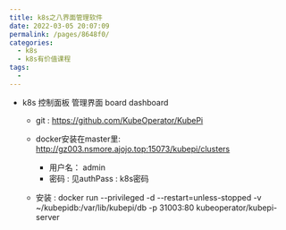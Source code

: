 ```yaml
---
title: k8s之八界面管理软件
date: 2022-03-05 20:07:09
permalink: /pages/8648f0/
categories:
  - k8s
  - k8s有价值课程
tags:
  - 
---
```


* k8s 控制面板 管理界面  board dashboard
  * git :  https://github.com/KubeOperator/KubePi
  * docker安装在master里: http://gz003.nsmore.ajojo.top:15073/kubepi/clusters
    * 用户名：  admin
    * 密码   : 见authPass : k8s密码


  
  * 安装 : docker run --privileged -d --restart=unless-stopped -v ~/kubepidb:/var/lib/kubepi/db -p 31003:80 kubeoperator/kubepi-server


